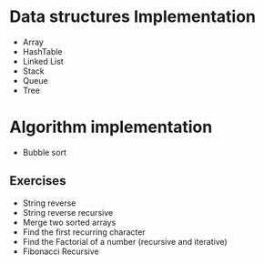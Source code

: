 # Data structures Implementation
* Array
* HashTable
* Linked List
* Stack
* Queue
* Tree

# Algorithm implementation
* Bubble sort


## Exercises
* String reverse
* String reverse recursive
* Merge two sorted arrays
* Find the first recurring character
* Find the Factorial of a number (recursive and iterative)
* Fibonacci Recursive